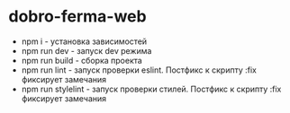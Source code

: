 # dobro-ferma-web

- npm i - установка зависимостей
- npm run dev - запуск dev режима
- npm run build - сборка проекта
- npm run lint - запуск проверки eslint. Постфикс к скрипту :fix фиксирует замечания
- npm run stylelint - запуск проверки стилей. Постфикс к скрипту :fix фиксирует замечания
